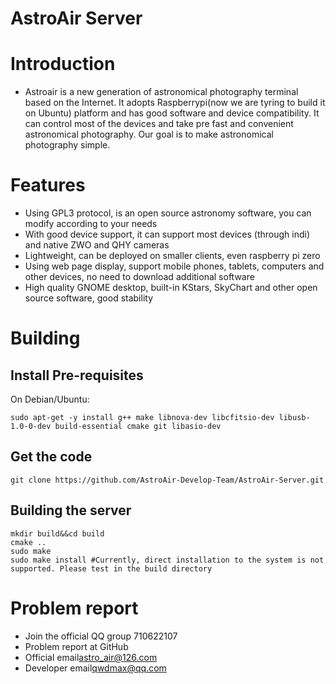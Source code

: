 AstroAir Server
===============
# Introduction
- Astroair is a new generation of astronomical photography terminal based on the Internet. It adopts Raspberrypi(now we are tyring to build it on Ubuntu) platform and has good software and device compatibility. It can control most of the devices and take pre fast and convenient astronomical photography. Our goal is to make astronomical photography simple.<br>
# Features
- Using GPL3 protocol, is an open source astronomy software, you can modify according to your needs<br>
- With good device support, it can support most devices (through indi) and native ZWO and QHY cameras<br>
- Lightweight, can be deployed on smaller clients, even raspberry pi zero<br>
- Using web page display, support mobile phones, tablets, computers and other devices, no need to download additional software<br>
- High quality GNOME desktop, built-in KStars, SkyChart and other open source software, good stability<br>
# Building
## Install Pre-requisites
On Debian/Ubuntu:
```
sudo apt-get -y install g++ make libnova-dev libcfitsio-dev libusb-1.0-0-dev build-essential cmake git libasio-dev
```
## Get the code
```
git clone https://github.com/AstroAir-Develop-Team/AstroAir-Server.git
```
## Building the server
```
mkdir build&&cd build 
cmake ..
sudo make 
sudo make install #Currently, direct installation to the system is not supported. Please test in the build directory
```
# Problem report
- Join the official QQ group 710622107
- Problem report at GitHub
- Official email<astro_air@126.com>
- Developer email<qwdmax@qq.com>
